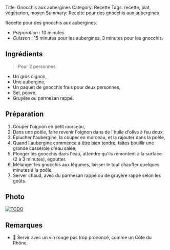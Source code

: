 Title: Gnocchis aux aubergines
Category: Recette
Tags: recette, plat, végétarien, moyen
Summary: Recette pour des gnocchis aux aubergines

Recette pour des gnocchis aux aubergines.

- *Préparation* : 10 minutes.
- *Cuisson* : 15 minutes pour les aubergines, 3 minutes pour les gnocchis.

## Ingrédients
> Pour 2 personnes.

- Un gros oignon,
- Une aubergine,
- Un paquet de gnocchis frais pour deux personnes,
- Sel, poivre,
- Gruyère ou parmesan rappé.

## Préparation
1. Couper l'oignon en petit morceau,
2. Dans une poêle, faire revenir l'oignon dans de l'huile d'olive à feu doux,
3. Éplucher l'aubergine, la couper en morceau, et la rajouter dans la poêle,
4. Quand l'aubergine commence à être bien tendre, faites bouillir une grande casserole d'eau salée,
5. Plonger les gnocchis dans l'eau, attendre qu'ils remontent à la surface (2 à 3 minutes), égoutter.
6. Mélanger les gnocchis aux légumes, laisser le tout chauffer quelques minutes à la poêle,
7. Server chaud, avec du parmesan rappé ou de gruyère rappé selon les goûts.

## Photo
[![TODO]({filename}images/blank.png)](#)

## Remarques
- :wine_glass: Servir avec un vin rouge pas trop prononcé, comme un Côte du Rhône.
